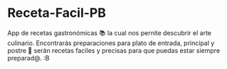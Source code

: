 # Receta-Facil-PB
App de recetas gastronómicas :books: la cual nos pernite descubrir el arte
culinario. Encontrarás preparaciones para plato de entrada, principal y postre :tongue:
serán recetas faciles y precisas para que puedas estar siempre preparad@. :B
 
